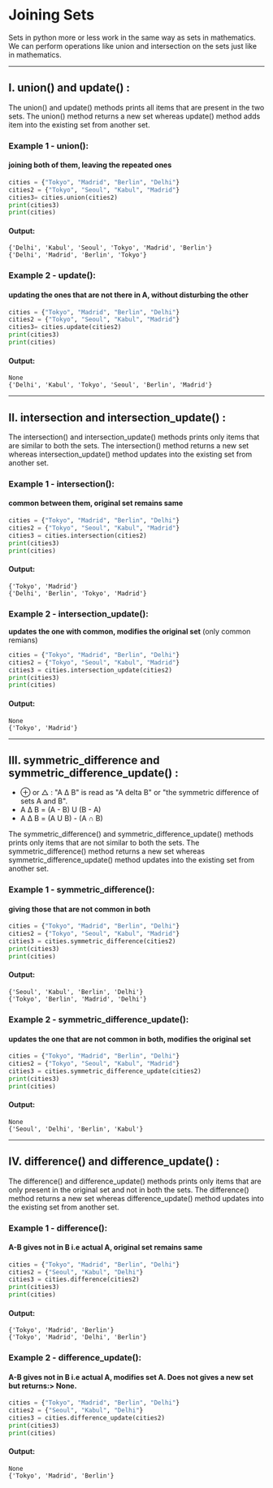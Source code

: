 # Joining Sets
Sets in python more or less work in the same way as sets in mathematics. We can perform operations like union and intersection on the sets just like in mathematics.

---
## I. union() and update() :
The union() and update() methods prints all items that are present in the two sets. The union() method returns a new set whereas update() method adds item into the existing set from another set.

### Example 1 - union(): 
#### joining both of them, leaving the repeated ones
```python
cities = {"Tokyo", "Madrid", "Berlin", "Delhi"}
cities2 = {"Tokyo", "Seoul", "Kabul", "Madrid"}
cities3= cities.union(cities2)
print(cities3)
print(cities)
```
#### Output:
```
{'Delhi', 'Kabul', 'Seoul', 'Tokyo', 'Madrid', 'Berlin'}
{'Delhi', 'Madrid', 'Berlin', 'Tokyo'}
 ```

### Example 2 - update():
#### updating the ones that are not there in A, without disturbing the other 
```python
cities = {"Tokyo", "Madrid", "Berlin", "Delhi"}
cities2 = {"Tokyo", "Seoul", "Kabul", "Madrid"}
cities3= cities.update(cities2)
print(cities3)
print(cities)
```
#### Output:
```
None
{'Delhi', 'Kabul', 'Tokyo', 'Seoul', 'Berlin', 'Madrid'}
```
---

## II. intersection and intersection_update() :
The intersection() and intersection_update() methods prints only items that are similar to both the sets. The intersection() method returns a new set whereas intersection_update() method updates into the existing set from another set.

### Example 1 - intersection(): 
#### common between them, original set remains same 
```python
cities = {"Tokyo", "Madrid", "Berlin", "Delhi"}
cities2 = {"Tokyo", "Seoul", "Kabul", "Madrid"}
cities3 = cities.intersection(cities2)
print(cities3)
print(cities)
``` 
#### Output:
```
{'Tokyo', 'Madrid'}
{'Delhi', 'Berlin', 'Tokyo', 'Madrid'}
 ```

### Example 2 - intersection_update(): 
****updates the one with common, modifies the original set**** (only common remians) 
```python
cities = {"Tokyo", "Madrid", "Berlin", "Delhi"}
cities2 = {"Tokyo", "Seoul", "Kabul", "Madrid"}
cities3 = cities.intersection_update(cities2)
print(cities3)
print(cities)
```
#### Output:
```
None
{'Tokyo', 'Madrid'}
```
---

## III. symmetric_difference and symmetric_difference_update() :
- ⊕ or △ : "A Δ B" is read as "A delta B" or "the symmetric difference of sets A and B".
- A Δ B = (A - B) U (B - A)
- A Δ B = (A U B) - (A ∩ B)

The symmetric_difference() and symmetric_difference_update() methods prints only items that are not similar to both the sets. The symmetric_difference() method returns a new set whereas symmetric_difference_update() method updates into the existing set from another set.

### Example 1 - symmetric_difference(): 
#### giving those that are not common in both 
```python
cities = {"Tokyo", "Madrid", "Berlin", "Delhi"}
cities2 = {"Tokyo", "Seoul", "Kabul", "Madrid"}
cities3 = cities.symmetric_difference(cities2)
print(cities3)
print(cities)
```
#### Output:
```
{'Seoul', 'Kabul', 'Berlin', 'Delhi'}
{'Tokyo', 'Berlin', 'Madrid', 'Delhi'}
 ```

### Example 2 - symmetric_difference_update(): 
#### updates the one that are not common in both, modifies the original set    
```python
cities = {"Tokyo", "Madrid", "Berlin", "Delhi"}
cities2 = {"Tokyo", "Seoul", "Kabul", "Madrid"}
cities3 = cities.symmetric_difference_update(cities2)
print(cities3)
print(cities)
```
#### Output:
```
None
{'Seoul', 'Delhi', 'Berlin', 'Kabul'}
 ```
---

## IV. difference() and difference_update() :
The difference() and difference_update() methods prints only items that are only present in the original set and not in both the sets. The difference() method returns a new set whereas difference_update() method updates into the existing set from another set.

### Example 1 - difference(): 
#### A-B gives not in B i.e actual A, original set remains same 
```python
cities = {"Tokyo", "Madrid", "Berlin", "Delhi"}
cities2 = {"Seoul", "Kabul", "Delhi"}
cities3 = cities.difference(cities2)
print(cities3)
print(cities)
```
#### Output:
```
{'Tokyo', 'Madrid', 'Berlin'}
{'Tokyo', 'Madrid', 'Delhi', 'Berlin'}
 ```

### Example 2 - difference_update(): 
#### A-B gives not in B i.e actual A, modifies set A. Does not gives a new set but returns:> None.
```python
cities = {"Tokyo", "Madrid", "Berlin", "Delhi"}
cities2 = {"Seoul", "Kabul", "Delhi"}
cities3 = cities.difference_update(cities2)
print(cities3)
print(cities)
```
#### Output:
```
None
{'Tokyo', 'Madrid', 'Berlin'}
```
